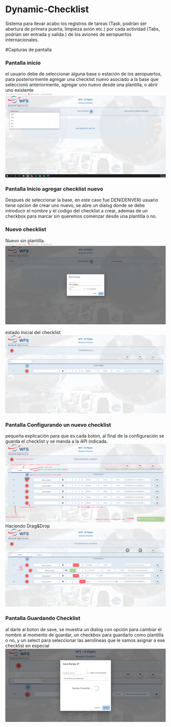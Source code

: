 # Dynamic-Checklist
Sistema para llevar acabo los registros de tareas (Task, podrían ser abertura de primera puerta, limpieza avión etc.) por cada actividad (Tabs, podrían ser entrada y salida.) de los aviones de aeropuertos internacionales.



#Capturas de pantalla
### Pantalla inicio
el usuario debe de seleccionar alguna base o estación de los aeropuertos, para posteriormente agregar una checklist nuevo asociado a la base que seleccionó anteriormente, agregar uno nuevo desde una plantilla, o abrir uno existente
<img src="Capturas/Pantalla_Inicio.png">

### Pantalla Inicio agregar checklist nuevo
Despues de seleccionar la base, en este caso fue DEN(DENVER) usuario tiene opcion de crear uno nuevo, se abre un dialog donde se debe introducir el nombre y el codigo del checklist a crear, ademas de un checkbox para marcar sin queremos comenzar desde una plantilla o no.

### Nuevo checklist
Nuevo sin plantilla.
<img src="Capturas/Pantalla_AgregarNuevoTemplate.png">

estado inicial del checklist
<img src="Capturas/NuevoCheck.png">

### Pantalla Configurando un nuevo checklist
pequeña explicación para que es cada boton, al final de la configuración se guarda el checklist y se manda a la API indicada.
<img src="Capturas/ConfigurandoCheck.png">
Haciendo Drag&Drop
<img src="Capturas/Drag and drop.png">

### Pantalla Guardando Checklist
al darle al boton de save, se muestra un dialog con opción para cambiar el nombre al momento de guardar, un checkbox para guardarlo como plantilla o no, y un select para seleccionar las aerolineas que le vamos asignar a ese checklist en especial
<img src="Capturas/checklist guardado.png">




